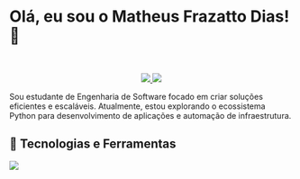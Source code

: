# Olá, eu sou o Matheus Frazatto Dias! 👋

<br>

<p align="center">
  <a href="mailto:matheusfrazattodias@gmail.com">
    <img src="https://img.shields.io/badge/Email-D14836?style=for-the-badge&logo=gmail&logoColor=white" />
  </a>
  <a href="https://www.linkedin.com/in/matheus-frazatto-dias-093ba5338?utm_source=share&utm_campaign=share_via&utm_content=profile&utm_medium=android_app" target="_blank">
    <img src="https://img.shields.io/badge/LinkedIn-0077B5?style=for-the-badge&logo=linkedin&logoColor=white" />
  </a>
</p>

Sou estudante de Engenharia de Software focado em criar soluções eficientes e escaláveis. Atualmente, estou explorando o ecossistema Python para desenvolvimento de aplicações e automação de infraestrutura.

## 🚀 Tecnologias e Ferramentas

<p align="left">
  <a href="https://skillicons.dev">
    <img src="https://skillicons.dev/icons?i=python,java,mysql,git,docker" />
  </a>
</p>
